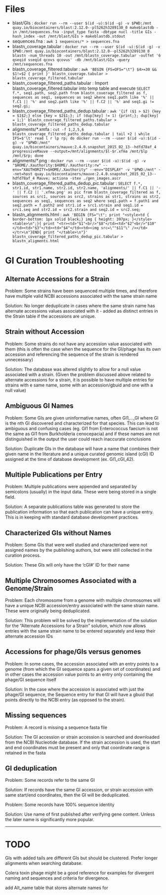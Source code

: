 # Files 
- blast/GIs : `docker run --rm --user $(id -u):$(id -g) -v $PWD:/mnt quay.io/biocontainers/blast:2.12.0--pl5262h3289130_0 makeblastdb -in /mnt/sequences.fna -input_type fasta -dbtype nucl -title GIs -hash_index -out /mnt/blast/GIs > makeblastdb.stdout`
- sequences.fna : `awk 1 sequences/* > sequences.fna`
- blastn_coverage.tabular : `docker run --rm --user $(id -u):$(id -g) -v $PWD:/mnt quay.io/biocontainers/blast:2.12.0--pl5262h3289130_0 blastn -num_threads 10 -out /mnt/blastn_coverage.tabular -outfmt '6 qseqid sseqid qcovs qcovus' -db /mnt/blast/GIs -query /mnt/sequences.fna`
- blastn_coverage_filtered.tabular : `awk 'BEGIN {FS=OFS="\t"} $4>=30 && $1!=$2 { print }' blastn_coverage.tabular > blastn_coverage_filtered.tabular`
- blastn_coverage_filtered_paths.tabular : Import blastn_coverage_filtered.tabular into temp table and execute `SELECT f.*, seq1.path, seq2.path from blastn_coverage_filtered as f, sequences as seq1, sequences as seq2 where seq1.path like '%' || f.C1 || '%' and seq2.path like '%' || f.C2 || '%' and seq1.gi != seq2.gi;`
- blastn_coverage_filtered_paths_dedup.tabular : `awk '{if ($1 > $2) {key = $1$2;} else {key = $2$1;}; if (dup[key] != 1) {print;}; dup[key] = 1;}' blastn_coverage_filtered_paths.tabular > blastn_coverage_filtered_paths_dedup.tabular`
- alignments/*.xmfa : `cut -f 1,2,5,6 blastn_coverage_filtered_paths_dedup.tabular | tail +2 | while IFS=$'\t' read l r lp rp; do docker run --rm --user $(id -u):$(id -g) -v "$PWD:/mnt" quay.io/biocontainers/mauve:2.4.0.snapshot_2015_02_13--hdfd78af_4 progressiveMauve --output=/mnt/alignments/$l-$r.xfma /mnt/$lp /mnt/$rp; done`
- alignments/*.png : `docker run --rm --user $(id -u):$(id -g) -v "$HOME/.Xauthority:$HOME/.Xauthority:rw" --env="XAUTHORITY=$HOME/.Xauthority" --env="DISPLAY" -v "$PWD:/mnt" --net=host quay.io/biocontainers/mauve:2.4.0.snapshot_2015_02_13--hdfd78af_4 Mauve; actiona -stex ./gen_images.ascr`
- blastn_coverage_filtered_paths_dedup_pic.tabular : `SELECT f.*, str1.id, str1.name, str2.id, str2.name, 'alignments/' || f.C1 || '-' || f.C2 || '.xfma.png' as pic from blastn_coverage_filtered as f, sources as src1, sources as src2, strains as str1, strains as str2, sequences as seq1, sequences as seq2 where seq1.path = f.path1 and seq2.path = f.path2 and str1.id = src1.strain and seq1.id = src1.seq and str2.id = src2.strain and seq2.id = src2.seq;`
- blastn_alignments.html : `awk 'BEGIN {FS="\t"; print "<style>td { border-bottom: 1px solid black;} img { height: 397px; }</style><table>\n";}{ print "<tr><td>"$1"<br/>"$8"</td><td>"$2"<br/>"$10"</td><td>"$3"</td><td>"$4"</td><td><img src=\""$11"\" /></td></tr>\n"}END{ print "</table>\n"}' blastn_coverage_filtered_paths_dedup_pic.tabular > blastn_aligments.html`

# GI Curation Troubleshooting

## Alternate Accessions for a Strain
Problem: Some strains have been sequenced multiple times, and therefore have multiple valid NCBI accessions associated with the same strain name

Solution: No longer deduplicate in cases where the same strain name has alternate accessions values associated with it - added as distinct entries in the Strain table if the accessions are unique.

## Strain without Accession
Problem: Some strains do not have any accession value associated with them (this is often the case when the sequence for the GI/phage has its own accession and referencing the sequence of the strain is rendered unnecessary)

Solution: The database was altered slightly to allow for a null value associated with a strain. (Given the problem discussed above related to alternate accessions for a strain, it is possible to have multiple entries for strains with e same name, some with an accession/gbuid and one with a null value)

## Ambiguous GI Names

Problem: Some GIs are given uninformative names, often GI1,...,GI<n> where GI<n> is the nth GI discovered and characterized for that species. This can lead to ambiguous and confusing cases (eg. GI1 from Enterococcus faecium is not the same as GI1 from Burkholderia cenocepacia) and if these names are not distinguished in the output the user could reach inaccurate conclusions

Solution: Duplicate GIs in the database will have a name that combines their given name in the literature and a unique curated genomic island (cGI) ID assigned at the time of database development (ex. GI1_cGI_42).

## Multiple Publications per Entry

Problem: Multiple publications were appended and separated by semicolons (usually) in the input data. These were being stored in a single field.

Solution: A separate publications table was generated to store the publication information so that each publication can have a unique entry. This is in keeping with standard database development practices.

## Characterized GIs without Names

Problem: Some GIs that were well studied and characterized were not assigned names by the publishing authors, but were still collected in the curation process.

Solution: These GIs will only have the ‘cGI#’ ID for their name

## Multiple Chromosomes Associated with a Genome/Strain

Problem: Each chromosome from a genome with multiple chromosomes will have a unique NCBI accession/entry associated with the same strain name. These were originally being deduplicated.

Solution: This problem will be solved by the implementation of the solution for the “Alternate Accessions for a Strain” solution, which now allows entries with the same strain name to be entered separately and keep their alternate accession IDs

## Accessions for phage/GIs versus genomes

Problem: In some cases, the accession associated with an entry points to a genome (from which the GI sequence spans a given set of coordinates) and in other cases the accession value points to an entry only containing the phage/GI sequence itself

Solution: In the case where the accession is associated with just the phage/GI sequence, the Sequence entry for that GI will have a gbuid that points directly to the NCBI entry (as opposed to the strain).

## Missing sequences

Problem: A record is missing a sequence fasta file

Solution: The GI accession or strain accession is searched and downloaded from the NCBI Nucleotide database. If the strain accession is used, the start and end coordinates must be present and only that coordinate range is retained in the fasta

## GI deduplication

Problem: Some records refer to the same GI

Solution: If records have the same GI accession, or strain accession with same start/end coordinates, then the GI will be deduplicated.

Problem: Some records have 100% sequence identity

Solution: Use name of first published after verifying gene content. Unless the later name is significantly more popular.



----
# TODO 

GIs with added tails are different GIs but should be clustered. Prefer longer alignments when searching database.

Colera toxin phage might be a good reference for examples for divergent naming and sequences and criteria for divergence.

add Alt_name table that stores alternate names for